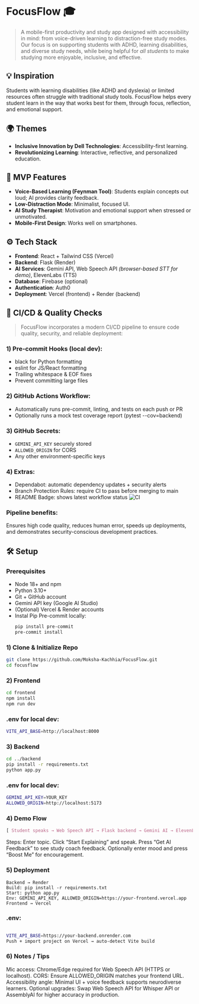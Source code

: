 # FocusFlow 🎓

> A mobile-first productivity and study app designed with accessibility in mind: from voice-driven learning to distraction-free study modes. Our focus is on supporting students with ADHD, learning disabilities, and diverse study needs, while being helpful for *all students* to make studying more enjoyable, inclusive, and effective.

## 💡 Inspiration
Students with learning disabilities (like ADHD and dyslexia) or limited resources often struggle with traditional study tools. FocusFlow helps every student learn in the way that works best for them, through focus, reflection, and emotional support.

## 🌍 Themes
- **Inclusive Innovation by Dell Technologies**: Accessibility-first learning.
- **Revolutionizing Learning**: Interactive, reflective, and personalized education.

## 🧠 MVP Features
- **Voice-Based Learning (Feynman Tool)**: Students explain concepts out loud; AI provides clarity feedback.
- **Low-Distraction Mode**: Minimalist, focused UI.
- **AI Study Therapist**: Motivation and emotional support when stressed or unmotivated.
- **Mobile-First Design**: Works well on smartphones.

## ⚙️ Tech Stack
- **Frontend**: React + Tailwind CSS (Vercel)
- **Backend**: Flask (Render)
- **AI Services**: Gemini API, Web Speech API *(browser-based STT for demo)*, ElevenLabs (TTS)
- **Database**: Firebase (optional)
- **Authentication**: Auth0
- **Deployment**: Vercel (frontend) + Render (backend)

## 🔄 CI/CD & Quality Checks
> FocusFlow incorporates a modern CI/CD pipeline to ensure code quality, security, and reliable deployment:
### 1) Pre-commit Hooks (local dev):
- black for Python formatting
- eslint for JS/React formatting
- Trailing whitespace & EOF fixes
- Prevent committing large files
### 2) GitHub Actions Workflow:
- Automatically runs pre-commit, linting, and tests on each push or PR
- Optionally runs a mock test coverage report (pytest --cov=backend)
### 3) GitHub Secrets:
- `GEMINI_API_KEY` securely stored
- `ALLOWED_ORIGIN` for CORS
- Any other environment-specific keys
### 4) Extras:
- Dependabot: automatic dependency updates + security alerts
- Branch Protection Rules: require CI to pass before merging to main
- README Badge: shows latest workflow status
![CI](https://github.com/youruser/inclusive-study-app/actions/workflows/main.yml/badge.svg)

### Pipeline benefits:
Ensures high code quality, reduces human error, speeds up deployments, and demonstrates security-conscious development practices.


## 🛠️ Setup

### Prerequisites
- Node 18+ and npm
- Python 3.10+
- Git + GitHub account
- Gemini API key (Google AI Studio)
- (Optional) Vercel & Render accounts
- Instal Pip Pre-commit locally:
    ```bash
    pip install pre-commit
    pre-commit install

    ```

### 1) Clone & Initialize Repo
```bash
git clone https://github.com/Moksha-Kachhia/FocusFlow.git
cd focusflow
```

### 2) Frontend
```bash
cd frontend
npm install
npm run dev
```

### .env for local dev:
```bash
VITE_API_BASE=http://localhost:8000
```

### 3) Backend
```bash
cd ../backend
pip install -r requirements.txt
python app.py
```

### .env for local dev:
```bash
GEMINI_API_KEY=YOUR_KEY
ALLOWED_ORIGIN=http://localhost:5173
```

### 4) Demo Flow
```css
[ Student speaks → Web Speech API → Flask backend → Gemini AI → ElevenLabs TTS → Feedback ]
```
Steps:
Enter topic.
Click “Start Explaining” and speak.
Press “Get AI Feedback” to see study coach feedback.
Optionally enter mood and press “Boost Me” for encouragement.

### 5) Deployment
```
Backend → Render
Build: pip install -r requirements.txt
Start: python app.py
Env: GEMINI_API_KEY, ALLOWED_ORIGIN=https://your-frontend.vercel.app
Frontend → Vercel
```
### .env:
```bash

VITE_API_BASE=https://your-backend.onrender.com
Push + import project on Vercel → auto-detect Vite build
```

### 6) Notes / Tips
Mic access: Chrome/Edge required for Web Speech API (HTTPS or localhost).
CORS: Ensure ALLOWED_ORIGIN matches your frontend URL.
Accessibility angle: Minimal UI + voice feedback supports neurodiverse learners.
Optional upgrades: Swap Web Speech API for Whisper API or AssemblyAI for higher accuracy in production.
